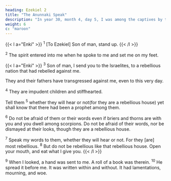 ```yaml
---
heading: Ezekiel 2
title: "The Anunnaki Speak"
description: "In year 30, month 4, day 5, I was among the captives by the river of Chebar"
weight: 6
c: "maroon"
---
```




{{< l a="Enki" >}}
<sup>1</sup> [To Ezekiel] Son of man, stand up. 
{{< /l >}}


<sup>2</sup> The spirit entered into me when he spoke to me and set me on my feet.

<!-- , that I heard him that spake unto me.  -->

{{< l a="Enki" >}}
<sup>3</sup> Son of man, I send you to the Israelites, to a rebellious nation that had rebelled against me.

They and their fathers have transgressed against me, even to this very day. 

<sup>4</sup> They are impudent children and stiffhearted. 

Tell them <sup>5</sup> whether they will hear or not(for they are a rebellious house) yet shall know that there had been a prophet among them.

<sup>6</sup> Do not be afraid of them or their words even if briers and thorns are with you and you dwell among scorpions. Do not be afraid of their words, nor be dismayed at their looks, though they are a rebellious house. 

<sup>7</sup> Speak my words to them, whether they will hear or not. For they [are] most rebellious. <sup>8</sup> But do not be rebellious like that rebellious house. Open your mouth, and eat what I give you.
{{< /l >}}


<sup>9</sup>  When I looked, a hand was sent to me. A roll of a book was therein. <sup>10</sup> He spread it before me. It was written within and without. It had lamentations, mourning, and woe.

